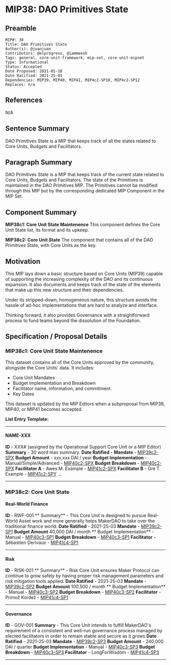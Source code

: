 # MIP38: DAO Primitives State

## Preamble
```
MIP#: 38
Title: DAO Primitives State
Author(s): @juanjuan
Contributors: @elprogreso, @iammeeoh
Tags: general, core-unit-framework, mip-set, core-unit-mipset
Type: Informational
Status: Accepted
Date Proposed: 2021-01-18
Date Ratified: 2021-25-03
Dependencies: MIP39, MIP40, MIP41, MIP4c2-SP10, MIP4c2-SP12
Replaces: n/a
```

## References

N/A

## Sentence Summary

DAO Primitives State is a MIP that keeps track of all the states related to Core Units, Budgets and Facilitators.

## Paragraph Summary

DAO Primitives State is a MIP that keeps track of the current state related to Core Units, Budgets and Facilitators. The state of the Primitives is maintained in the DAO Primitives MIP. The Primitives cannot be modified through this MIP but by the corresponding dedicated MIP Component in the MIP Set.

## Component Summary

**MIP38c1: Core Unit State Maintenence**
This component defines the Core Unit State list, its format and its upkeep.

**MIP38c2: Core Unit State**
The component that contains all of the DAO Primitives State, with Core Units as the key.

## Motivation

This MIP lays down a basic structure based on Core Units (MIP39) capable of supporting the increasing complexity of the DAO and its continuous expansion. It also documents and keeps track of the state of the elements that make up this new structure and their dependencies.

Under its stripped-down, homogeneous nature, this structure avoids the hassle of ad-hoc implementations that are hard to analyze and interface.

Thinking forward, it also provides Governance with a straightforward process to fund teams beyond the dissolution of the Foundation.

## Specification / Proposal Details

### MIP38c1: Core Unit State Maintenence

This dataset contains all of the Core Units approved by the community, alongside the Core Units' data. It includes:
- Core Unit Mandates
- Budget Implementation and Breakdown
- Facilitator name, information, and commitment.
- Key Dates

This dataset is updated by the MIP Editors when a subproposal from MIP39, MIP40, or MIP41 becomes accepted.


**List Entry Template:**

---

#### NAME-XXX
**ID** - XXX# (assigned by the Operational Support Core Unit or a MIP Editor)
**Summary** - 30 word max summary.
**Date Ratified** - <date ratified>
**Mandate** - [MIP39c2-SPX](link)
**Budget Amount** - xxx,xxx DAI / year
**Budget Implementation** - Manual/Simple/Advanced - [MIP40c2-SPX](link)
**Budget Breakdown** - [MIP40c2-SPX](example.com/budget_implementation)
**Facilitator A** - Awes M. Example - [MIP41c2-SPX](link)
**Facilitator B** - Gre T. Example - [MIP41c2-SPY](link)
...

---

### MIP38c2: Core Unit State

#### Real-World Finance
**ID** - RWF-001
** Summary** - This Core Unit is designed to pursue Real-World Asset work and more generally helps MakerDAO to take over the traditional finance world.
**Date Ratified** - 2021-25-03
**Mandate** - [MIP39c2-SP1](https://github.com/makerdao/mips/blob/master/MIP39/MIP39c2-Subproposals/MIP39c2-SP1.md)
**Budget Amount** 40,000 DAI / month
** Budget Implementation** - Manual - [MIP40c3-SP1](https://github.com/makerdao/mips/blob/master/MIP40/MIP40c3-Subproposals/MIP40c3-SP1.md)
**Budget Breakdown** - [MIP40c3-SP1](https://github.com/makerdao/mips/blob/master/MIP40/MIP40c3-Subproposals/MIP40c3-SP1.md)
**Facilitator** - Sébastien Derivaux - [MIP41c4-SP1](https://github.com/makerdao/mips/blob/master/MIP41/MIP41c4-Subproposals/MIP41c4-SP1.md)

---

#### Risk
**ID** - RISK-001
** Summary** - Risk Core Unit ensures Maker Protocol can continue to grow safely by having proper risk management parameters and risk mitigation tools applied.
**Date Ratified** - 2021-25-03
**Mandate** - [MIP39c2-SP2](https://github.com/makerdao/mips/blob/master/MIP39/MIP39c2-Subproposals/MIP39c2-SP2.md)
**Budget Amount** 100,500 / month
** Budget Implementation** - Manual - [MIP40c3-SP2](https://github.com/makerdao/mips/blob/master/MIP40/MIP40c3-Subproposals/MIP40c3-SP2.md)
**Budget Breakdown** - [MIP40c3-SP2](https://github.com/makerdao/mips/blob/master/MIP40/MIP40c3-Subproposals/MIP40c3-SP2.md)
**Facilitator** - Primož Kordež - [MIP41c4-SP1](https://github.com/makerdao/mips/blob/master/MIP41/MIP41c4-Subproposals/MIP41c4-SP2.md)

---

#### Governance
**ID** - GOV-001
**Summary** - This Core Unit intends to fulfill MakerDAO's requirement of a consistent and well-run governance process managed by elected facilitators in order to remain stable and secure as it grows
**Date Ratified** -  2021-25-03
**Mandate** - [MIP39c2-SP3](https://github.com/makerdao/mips/blob/master/MIP39/MIP39c2-Subproposals/MIP39c2-SP3.md)
**Budget Amount** - 240,000 DAI / quarter
**Budget Implementation** - Manual - [MIP40c3-SP3](https://github.com/makerdao/mips/blob/master/MIP40/MIP40c3-Subproposals/MIP40c3-SP3.md)
**Budget Breakdown** - [MIP40c3-SP3](https://github.com/makerdao/mips/blob/master/MIP40/MIP40c3-Subproposals/MIP40c3-SP3.md)
**Facilitator** - LongForWisdom - [MIP41c4-SP3](https://github.com/makerdao/mips/blob/master/MIP41/MIP41c4-Subproposals/MIP41c4-SP3.md)

---

